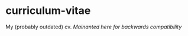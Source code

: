 curriculum-vitae
================

My (probably outdated) cv. *Mainanted here for backwards compatibility*
